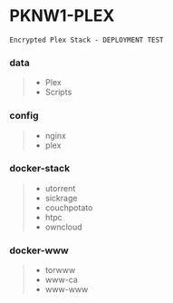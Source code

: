 
# PKNW1-PLEX
```
Encrypted Plex Stack - DEPLOYMENT TEST
```


### data
>
> - Plex 
> - Scripts 


### config
>
> - nginx 
> - plex 


### docker-stack
>
> - utorrent 
> - sickrage 
> - couchpotato 
> - htpc 
> - owncloud

### docker-www
>
> - torwww 
> - www-ca 
> - www-www 
